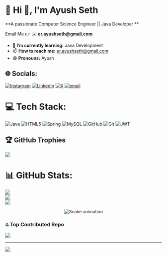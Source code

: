 # 💫 Hi 👋, I'm Ayush Seth
**A passionate Computer Science Engineer || Java Developer **

Email Me 👉 ✉️ **er.ayushseth@gmail.com** 

- 🌱 **I’m currently learning:** Java Development
- 📫 **How to reach me:** er.ayushseth@gmail.com
- 😄 **Pronouns:** Ayush



## 🌐 Socials:
[![Instagram](https://img.shields.io/badge/Instagram-%23E4405F.svg?logo=Instagram&logoColor=white)](https://instagram.com/ayusseth_) [![LinkedIn](https://img.shields.io/badge/LinkedIn-%230077B5.svg?logo=linkedin&logoColor=white)](https://linkedin.com/in/ayuseth) [![X](https://img.shields.io/badge/X-black.svg?logo=X&logoColor=white)](https://x.com/ayushG_1) [![email](https://img.shields.io/badge/Email-D14836?logo=gmail&logoColor=white)](mailto:er.ayushseth@gmail.com) 

# 💻 Tech Stack:
![Java](https://img.shields.io/badge/java-%23ED8B00.svg?style=flat&logo=openjdk&logoColor=white) ![HTML5](https://img.shields.io/badge/html5-%23E34F26.svg?style=flat&logo=html5&logoColor=white) ![Spring](https://img.shields.io/badge/spring-%236DB33F.svg?style=flat&logo=spring&logoColor=white) ![MySQL](https://img.shields.io/badge/mysql-4479A1.svg?style=flat&logo=mysql&logoColor=white) ![GitHub](https://img.shields.io/badge/github-%23121011.svg?style=flat&logo=github&logoColor=white) ![Git](https://img.shields.io/badge/git-%23F05033.svg?style=flat&logo=git&logoColor=white) ![JWT](https://img.shields.io/badge/JWT-black?style=flat&logo=JSON%20web%20tokens)

## 🏆 GitHub Trophies
![](https://github-profile-trophy.vercel.app/?username=ayusseth&theme=radical&no-frame=true&no-bg=true&margin-w=4)

# 📊 GitHub Stats:
![](https://github-readme-stats.vercel.app/api?username=ayusseth&theme=neon&hide_border=true&include_all_commits=true&count_private=false)<br/>
![](https://nirzak-streak-stats.vercel.app/?user=ayusseth&theme=neon&hide_border=true)<br/>
![](https://github-readme-stats.vercel.app/api/top-langs/?username=ayusseth&theme=neon&hide_border=true&include_all_commits=true&count_private=false&layout=compact)

<!-- Snake Game Repo View -->

<div align="center">
  <img src="https://profile-readme-generator.com/assets/snake.svg" alt="Snake animation" />
</div>


### 🔝 Top Contributed Repo
![](https://github-contributor-stats.vercel.app/api?username=ayusseth&limit=5&theme=neon&combine_all_yearly_contributions=true)

---
[![](https://visitcount.itsvg.in/api?id=ayusseth&icon=0&color=0)](https://visitcount.itsvg.in)

<!-- Proudly created with GPRM ( https://gprm.itsvg.in ) -->
